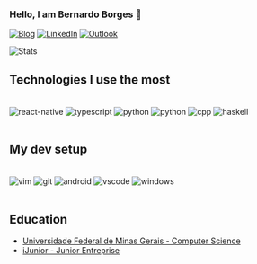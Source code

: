 ### Hello, I am Bernardo Borges 👋
<!---
MSYS prefix:
export PS1="\[\e[0;32m/\]\W$ \[\e[m\]"
-->


[![Blog](https://img.shields.io/website-up-down-green-red/http/monip.org.svg)](https://homepages.dcc.ufmg.br/~bernardoborges/)
[![LinkedIn](https://img.shields.io/badge/LinkedIn-0077B5?style=for-the-badge&logo=linkedin&logoColor=white)](https://www.linkedin.com/in/bernardo-borges-5b36b817a/)
[![Outlook](https://img.shields.io/badge/Microsoft_Outlook-0078D4?style=for-the-badge&logo=microsoft-outlook&logoColor=white)](mailto:bernborgess@outlook.com)


![Stats](https://github-readme-stats.vercel.app/api?username=bernborgess&theme=blue-green)

## Technologies I use the most

<div style="display: inline_block" ><br/>
  <img align="center" alt="react-native" src="https://img.shields.io/badge/React_Native-20232A?style=for-the-badge&logo=react&logoColor=61DAFB" />
  <img align="center" alt="typescript" src="https://img.shields.io/badge/TypeScript-007ACC?style=for-the-badge&logo=typescript&logoColor=white" />
  <img align="center" alt="python" src="https://img.shields.io/badge/Python-14354C?style=for-the-badge&logo=python&logoColor=white" />
  <img align="center" alt="python" src="https://img.shields.io/badge/Flask-000000?style=for-the-badge&logo=flask&logoColor=white" />
  <img align="center" alt="cpp" src="https://img.shields.io/badge/C%2B%2B-00599C?style=for-the-badge&logo=c%2B%2B&logoColor=white" />
  <img align="center" alt="haskell" src="https://img.shields.io/badge/Haskell-5e5086?style=for-the-badge&logo=haskell&logoColor=white" />
</div><br/>


## My dev setup

<div style="display: inline_block" ><br/>
  <img align="center" alt="vim" src="https://img.shields.io/badge/VIM-%2311AB00.svg?style=for-the-badge&logo=vim&logoColor=white" />
  <img align="center" alt="git" src="https://img.shields.io/badge/git-%23F05033.svg?style=for-the-badge&logo=git&logoColor=white" />
  <img align="center" alt="android" src="https://img.shields.io/badge/Android-3DDC84?style=for-the-badge&logo=android&logoColor=white" />
  <img align="center" alt="vscode" src="https://img.shields.io/badge/Visual%20Studio%20Code-0078d7.svg?style=for-the-badge&logo=visual-studio-code&logoColor=white" />
  <img align="center" alt="windows" src="https://img.shields.io/badge/Windows-0078D6?style=for-the-badge&logo=windows&logoColor=white" />
</div><br/>

## Education
- [Universidade Federal de Minas Gerais - Computer Science](https://ufmg.br/)<br/>
- [iJunior - Junior Entreprise](https://ijunior.com.br/)<br/>
